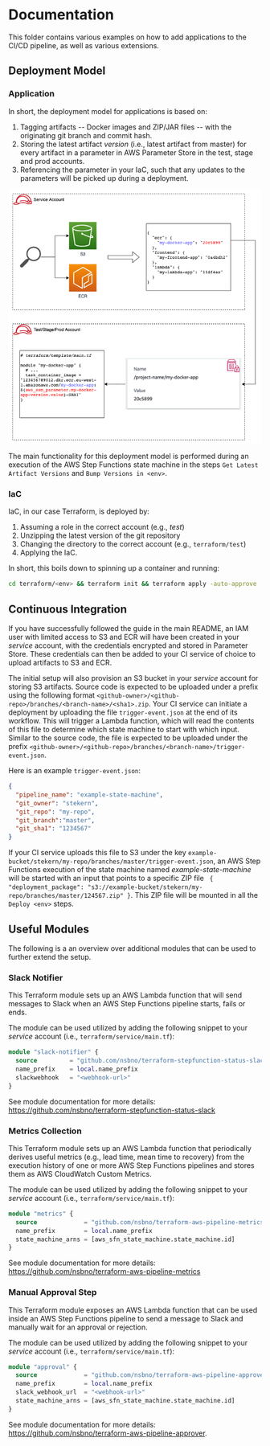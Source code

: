 # Documentation
This folder contains various examples on how to add applications to the CI/CD pipeline, as well as various extensions.

## Deployment Model
### Application
In short, the deployment model for applications is based on:
1. Tagging artifacts -- Docker images and ZIP/JAR files -- with the originating git branch and commit hash.
2. Storing the latest artifact _version_ (i.e., latest artifact from master) for every artifact in a parameter in AWS Parameter Store in the test, stage and prod accounts.
3. Referencing the parameter in your IaC, such that any updates to the parameters will be picked up during a deployment.

![Deployment Model](deployment_model.png)

The main functionality for this deployment model is performed during an execution of the AWS Step Functions state machine in the steps `Get Latest Artifact Versions` and `Bump Versions in <env>`.

### IaC
IaC, in our case Terraform, is deployed by:
1. Assuming a role in the correct account (e.g., _test_)
2. Unzipping the latest version of the git repository
3. Changing the directory to the correct account (e.g., `terraform/test`) 
4. Applying the IaC.

In short, this boils down to spinning up a container and running:
```sh
cd terraform/<env> && terraform init && terraform apply -auto-approve
```

## Continuous Integration
If you have successfully followed the guide in the main README, an IAM user with limited access to S3 and ECR will have been created in your _service_ account, with the credentials encrypted and stored in Parameter Store. These credentials can then be added to your CI service of choice to upload artifacts to S3 and ECR.

The initial setup will also provision an S3 bucket in your _service_ account for storing S3 artifacts. Source code is expected to be uploaded under a prefix using the following format `<github-owner>/<github-repo>/branches/<branch-name>/<sha1>.zip`. Your CI service can initiate a deployment by uploading the file `trigger-event.json` at the end of its workflow. This will trigger a Lambda function, which will read the contents of this file to determine which state machine to start with which input. Similar to the source code, the file is expected to be uploaded under the prefix `<github-owner>/<github-repo>/branches/<branch-name>/trigger-event.json`.

Here is an example `trigger-event.json`:
```json
{
  "pipeline_name": "example-state-machine",
  "git_owner": "stekern",
  "git_repo": "my-repo",
  "git_branch":"master",
  "git_sha1": "1234567"
}
```

If your CI service uploads this file to S3 under the key `example-bucket/stekern/my-repo/branches/master/trigger-event.json`, an AWS Step Functions execution of the state machine named *example-state-machine* will be started with an input that points to a specific ZIP file ` { "deployment_package": "s3://example-bucket/stekern/my-repo/branches/master/124567.zip" }`. This ZIP file will be mounted in all the `Deploy <env>` steps.

## Useful Modules
The following is a an overview over additional modules that can be used to further extend the setup.

### Slack Notifier
This Terraform module sets up an AWS Lambda function that will send messages to Slack when an AWS Step Functions pipeline starts, fails or ends.

The module can be used utilized by adding the following snippet to your _service_ account (i.e., `terraform/service/main.tf`):
```terraform
module "slack-notifier" {
  source         = "github.com/nsbno/terraform-stepfunction-status-slack?ref=9627162"
  name_prefix    = local.name_prefix
  slackwebhook   = "<webhook-url>"
}
```

See module documentation for more details: https://github.com/nsbno/terraform-stepfunction-status-slack

### Metrics Collection
This Terraform module sets up an AWS Lambda function that periodically derives useful metrics (e.g., lead time, mean time to recovery) from the execution history of one or more AWS Step Functions pipelines and stores them as AWS CloudWatch Custom Metrics.

The module can be used utilized by adding the following snippet to your _service_ account (i.e., `terraform/service/main.tf`):
```terraform
module "metrics" {
  source             = "github.com/nsbno/terraform-aws-pipeline-metrics?ref=9370d33"
  name_prefix        = local.name_prefix
  state_machine_arns = [aws_sfn_state_machine.state_machine.id]
}
```

See module documentation for more details: https://github.com/nsbno/terraform-aws-pipeline-metrics

### Manual Approval Step
This Terraform module exposes an AWS Lambda function that can be used inside an AWS Step Functions pipeline to send a message to Slack and manually wait for an approval or rejection.

The module can be used utilized by adding the following snippet to your _service_ account (i.e., `terraform/service/main.tf`):
```terraform
module "approval" {
  source             = "github.com/nsbno/terraform-aws-pipeline-approver?ref=d1bd28d"
  name_prefix        = local.name_prefix
  slack_webhook_url  = "<webhook-url>"
  state_machine_arns = [aws_sfn_state_machine.state_machine.id]
}
```

See module documentation for more details: https://github.com/nsbno/terraform-aws-pipeline-approver.
